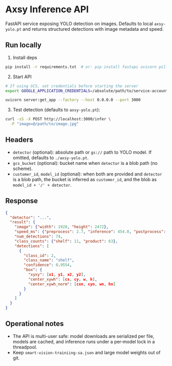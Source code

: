 Axsy Inference API
===================

FastAPI service exposing YOLO detection on images. Defaults to local `axsy-yolo.pt` and returns structured detections with image metadata and speed.

Run locally
-----------

1) Install deps

```bash
pip install -r requirements.txt  # or: pip install fastapi uvicorn pillow ultralytics google-cloud-storage
```

2) Start API

```bash
# If using GCS, set credentials before starting the server
export GOOGLE_APPLICATION_CREDENTIALS=/absolute/path/to/service-account.json

uvicorn server:get_app --factory --host 0.0.0.0 --port 3000
```

3) Test detection (defaults to `axsy-yolo.pt`):

```bash
curl -sS -X POST http://localhost:3000/infer \
  -F "image=@/path/to/image.jpg"
```

Headers
-------
- `detector` (optional): absolute path or `gs://` path to YOLO model. If omitted, defaults to `./axsy-yolo.pt`.
- `gcs_bucket` (optional): bucket name when `detector` is a blob path (no scheme).
- `customer_id`, `model_id` (optional): when both are provided and `detector` is a blob path, the bucket is inferred as `customer_id`, and the blob as `model_id + '/' + detector`.

Response
--------
```json
{
  "detector": "...",
  "result": {
    "image": {"width": 1928, "height": 2472},
    "speed_ms": {"preprocess": 2.7, "inference": 454.0, "postprocess": 8.4},
    "num_detections": 74,
    "class_counts": {"shelf": 11, "product": 63},
    "detections": [
      {
        "class_id": 2,
        "class_name": "shelf",
        "confidence": 0.9554,
        "box": {
          "xyxy": [x1, y1, x2, y2],
          "center_xywh": [cx, cy, w, h],
          "center_xywh_norm": [cxn, cyn, wn, hn]
        }
      }
    ]
  }
}
```

Operational notes
-----------------
- The API is multi-user safe: model downloads are serialized per file, models are cached, and inference runs under a per‑model lock in a threadpool.
- Keep `smart-vision-trainiing-sa.json` and large model weights out of git.

